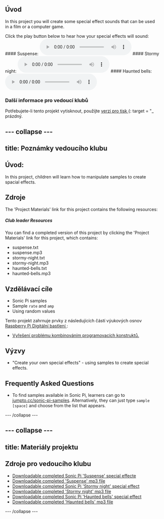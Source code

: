 ## Úvod

In this project you will create some special effect sounds that can be used in a film or a computer game.

<div id="audio-preview" class="pdf-hidden">
  Click the play button below to hear how your special effects will sound: #### Suspense: <audio controls preload> <source src="resources/suspense.mp3" type="audio/mpeg"> Your browser does not support the <code>audio</code> element. </audio> #### Stormy night: <audio controls preload> <source src="resources/stormy-night.mp3" type="audio/mpeg"> Your browser does not support the <code>audio</code> element. </audio> #### Haunted bells: <audio controls preload> <source src="resources/haunted-bells.mp3" type="audio/mpeg"> Your browser does not support the <code>audio</code> element. </audio>
</div>

### Další informace pro vedoucí klubů

Potřebujete-li tento projekt vytisknout, použijte [verzi pro tisk ](https://projects.raspberrypi.org/en/projects/special-effects/print) {: target = "_ prázdný.

## \--- collapse \---

## title: Poznámky vedoucího klubu

## Úvod:

In this project, children will learn how to manipulate samples to create spacial effects.

## Zdroje

The 'Project Materials' link for this project contains the following resources:

##### Club leader Resources

You can find a completed version of this project by clicking the 'Project Materials' link for this project, which contains:

* suspense.txt
* suspense.mp3
* stormy-night.txt
* stormy-night.mp3
* haunted-bells.txt
* haunted-bells.mp3

## Vzdělávací cíle

* Sonic Pi samples
* Sample `rate` and `amp`
* Using random values

Tento projekt zahrnuje prvky z následujících částí výukových osnov [ Raspberry Pi Digitální bastlení ](http://rpf.io/curriculum):

* [Vyřešení problému kombinováním programovacích konstruktů.](https://www.raspberrypi.org/curriculum/programming/builder)

## Výzvy

* "Create your own special effects" - using samples to create special effects.

## Frequently Asked Questions

* To find samples available in Sonic Pi, learners can go to [jumpto.cc/sonic-pi-samples](http://jumpto.cc/sonic-pi-samples). Alternatively, they can just type `sample [space]` and choose from the list that appears.

\--- /collapse \---

## \--- collapse \---

## title: Materiály projektu

## Zdroje pro vedoucího klubu

* [Downloadable completed Sonic Pi 'Suspense' special effecte](resources/suspense.txt)
* [Downloadable completed 'Suspense' mp3 file](resources/suspense.mp3)
* [Downloadable completed Sonic Pi 'Stormy night' special effect](resources/stormy-night.txt)
* [Downloadable completed 'Stormy night' mp3 file](resources/stormy-night.mp3)
* [Downloadable completed Sonic Pi 'Haunted bells' special effect](resources/haunted-bells.txt)
* [Downloadable completed 'Haunted bells' mp3 file](resources/haunted-bells.mp3)

\--- /collapse \---